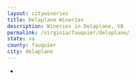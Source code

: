 ```yaml
---
layout: citywineries
title: Delaplane Wineries
description: Wineries in Delaplane, VA
permalink: /virginia/fauquier/delaplane/
state: va
county: fauquier
city: delaplane
---
```

-
